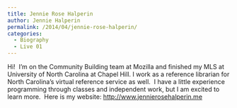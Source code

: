 ```yaml
---
title: Jennie Rose Halperin
author: Jennie Halperin
permalink: /2014/04/jennie-rose-halperin/
categories:
  - Biography
  - Live 01
---
```

Hi!  I&#8217;m on the Community Building team at Mozilla and finished my MLS at University of North Carolina at Chapel Hill. I work as a reference librarian for North Carolina&#8217;s virtual reference service as well.  I have a little experience programming through classes and independent work, but I am excited to learn more.  Here is my website: http://www.jennierosehalperin.me
